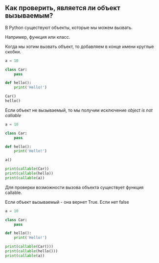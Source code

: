 ## Как проверить, является ли объект вызываемым?

В Python существуют объекты, которые мы можем вызвать. 

Например, функция или класс. 

Когда мы хотим вызвать объект, то добавляем в конце имени круглые скобки.

```python
a = 10

class Car:
    pass

def hello():
    print('Hello!')

Car()
hello()
```

Если объект не вызываемый, то мы получим исключение *object is not callable*

```python
a = 10

class Car:
    pass

def hello():
    print('Hello!')

a()

print(callable(Car))
print(callable(hello))
print(callable(a))
```

Для проверки возможности вызова объекта существует функция callable. 

Если объект вызываемый - она вернет True.
Если нет false

```python
a = 10

class Car:
    pass

def hello():
    print('Hello!')

print(callable(Car()))
print(callable(hello()))
print(callable(a))
```
